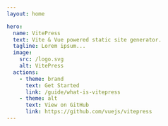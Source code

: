 ```yaml
---
layout: home

hero:
  name: VitePress
  text: Vite & Vue powered static site generator.
  tagline: Lorem ipsum...
  image:
    src: /logo.svg
    alt: VitePress
  actions:
    - theme: brand
      text: Get Started
      link: /guide/what-is-vitepress
    - theme: alt
      text: View on GitHub
      link: https://github.com/vuejs/vitepress
---
```

